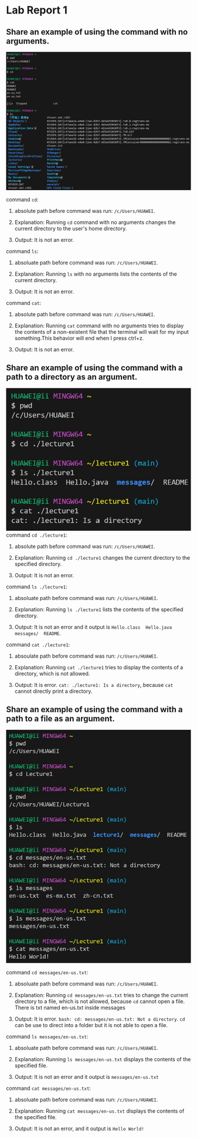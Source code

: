 # Lab Report 1
## Share an example of using the command with no arguments.
![image](noarguments.jpg)<br>

command `cd`: <br>

1. absolute path before command was run: `/c/Users/HUAWEI`.<br>

2. Explanation: Running `cd` command with no arguments changes the current directory to the user's home directory.<br>

3. Output: It is not an error.<br>

command `ls`:<br>

1. absoluate path before command was run: `/c/Users/HUAWEI`.<br>

2. Explanation: Running `ls` with no arguments lists the contents of the current directory.<br>

3. Output: It is not an error.<br>

command `cat`:<br>

1. absolute path before command was run: `/c/Users/HUAWEI`.<br>

2. Explanation: Running `cat` command with no arguments tries to display the contents of a non-existent file that the terminal will wait for my input something.This behavior will end when I press ctrl+z.<br>

3. Output: It is not an error.<br>

## Share an example of using the command with a path to a directory as an argument.
![image](directory.jpg)<br>
command `cd ./lecture1`:<br>

1. absolute path before command was run: `/c/Users/HUAWEI`.<br>

2. Explanation: Running `cd ./lecture1` changes the current directory to the specified directory.<br>

3. Output: It is not an error.<br>

command `ls ./lecture1`:<br>

1. absoluate path before command was run: `/c/Users/HUAWEI`.<br>
 
2. Explanation: Running `ls ./lecture1` lists the contents of the specified directory.<br>
  
3. Output: It is not an error and it output is `Hello.class  Hello.java  messages/  README`.<br>

command `cat ./lecture1`:<br>

1. absoulate path before command was run: `/c/Users/HUAWEI`.<br>

2. Explanation: Running `cat ./lecture1` tries to display the contents of a directory, which is not allowed.<br>

3. Output: It is error. `cat: ./lecture1: Is a directory`, because `cat` cannot directly print a directory.<br>

## Share an example of using the command with a path to a file as an argument.
![image](files.jpg)<br>

command `cd messages/en-us.txt`:<br>

1. absoluate path before command was run: `/c/Users/HUAWEI`.<br>

2. Explanation: Running `cd messages/en-us.txt` tries to change the current directory to a file, which is not allowed, because `cd` cannot open a file. There is txt named en-us.txt inside messages<br>

3. Output: It is error. `bash: cd: messages/en-us.txt: Not a directory`. `cd` can be use to direct into a folder but it is not able to open a file.<br>

command `ls messages/en-us.txt`:<br>

1. absoluate path before command was run: `/c/Users/HUAWEI`.<br>

2. Explanation: Running `ls messages/en-us.txt` displays the contents of the specified file.<br>

3. Output: It is not an error and it output is `messages/en-us.txt`<br>

command `cat messages/en-us.txt`:<br>

1. absoluate path before command was run: `/c/Users/HUAWEI`.<br>

2. Explanation: Running `cat messages/en-us.txt` displays the contents of the specified file.<br>

3. Output: It is not an error, and it output is `Hello World!` 

